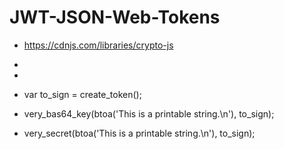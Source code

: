 # JWT-JSON-Web-Tokens

- https://cdnjs.com/libraries/crypto-js

- <script src="https://cdnjs.cloudflare.com/ajax/libs/crypto-js/4.1.1/crypto-js.min.js"></script>
- <script src="https://cdnjs.cloudflare.com/ajax/libs/crypto-js/4.1.1/enc-base64.min.js"></script>

- var to_sign = create_token();
- very_bas64_key(btoa('This is a printable string.\n'), to_sign);
- very_secret(btoa('This is a printable string.\n'), to_sign);
